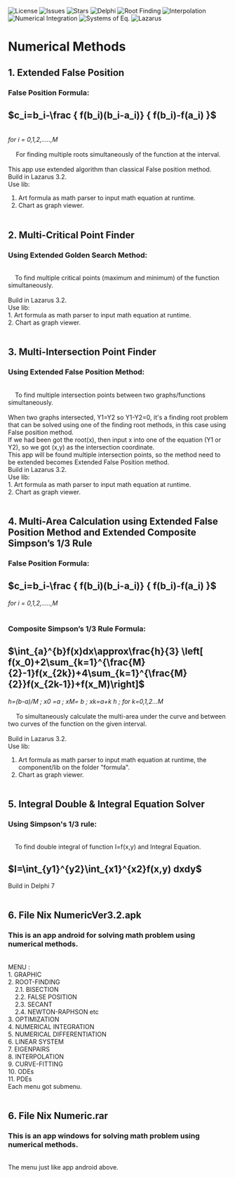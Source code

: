 ![License](https://img.shields.io/github/license/nix97/Numerical-Methods)
![Issues](https://img.shields.io/github/issues/nix97/Numerical-Methods)
![Stars](https://img.shields.io/github/stars/nix97/Numerical-Methods)
![Delphi](https://img.shields.io/badge/Built%20with-Delphi-red?logo=pascal)
![Root Finding](https://img.shields.io/badge/Method-Root%20Finding-blue)
![Interpolation](https://img.shields.io/badge/Method-Interpolation-green)
![Numerical Integration](https://img.shields.io/badge/Method-Numerical%20Integration-orange)
![Systems of Eq.](https://img.shields.io/badge/Method-Linear%20Systems-purple)
![Lazarus](https://img.shields.io/badge/Built%20with-Lazarus-blue?logo=pascal)

# Numerical Methods

## 1. Extended False Position
### False Position Formula: ###
  ## $c_i=b_i-\frac { f(b_i)(b_i-a_i)} { f(b_i)-f(a_i) }\$ ## 
<br><i>for i = 0,1,2,…..,M</i>
<br><br>
&emsp; For finding multiple roots simultaneously of the function at the interval.<br><br>
This app use extended algorithm than classical False position method.<br>
Build in Lazarus 3.2. <br>
Use lib:<br>
1. Art formula as math parser to input math equation at runtime.<br>
2. Chart as graph viewer.
<br><br>

## 2. Multi-Critical Point Finder
### Using Extended Golden Search Method: ###
<br>
&nbsp&nbsp&nbsp To find multiple critical points (maximum and minimum) of the function simultaneously.
<br><br>
Build in Lazarus 3.2. <br>
Use lib:<br>
1. Art formula as math parser to input math equation at runtime.<br>
2. Chart as graph viewer.
<br><br>

## 3. Multi-Intersection Point Finder
### Using Extended False Position Method: ###
<br>
&nbsp&nbsp&nbsp To find multiple intersection points between two graphs/functions simultaneously.
<br><br>
When two graphs intersected, Y1=Y2 so Y1-Y2=0, it's a finding root problem that can be solved using one of the finding root methods, in this case using False position method.<br>
If we had been got the root(x), then input x into one of the equation (Y1 or Y2), so we got (x,y) as the intersection coordinate.<br>
This app will be found multiple intersection points, so the method need to be extended becomes Extended False Position method.<br>
Build in Lazarus 3.2. <br>
Use lib:<br>
1. Art formula as math parser to input math equation at runtime.<br>
2. Chart as graph viewer.
<br><br>

## 4. Multi-Area Calculation using Extended False Position Method and Extended Composite Simpson’s 1/3 Rule
### False Position Formula: ###
  ## $c_i=b_i-\frac { f(b_i)(b_i-a_i)} { f(b_i)-f(a_i) }\$ <br>
  <i>for i = 0,1,2,…..,M</i>
<br><br>
### Composite Simpson’s 1/3 Rule Formula: ###
  ## $\int_{a}^{b}f(x)dx\approx\frac{h}{3} \left[ f(x_0)+2\sum_{k=1}^{\frac{M}{2}-1}f(x_{2k})+4\sum_{k=1}^{\frac{M}{2}}f(x_{2k-1})+f(x_M)\right]\$ <br>
  <i>h=(b-a)/M ; x0 =a ; xM= b ; xk=a+k h ; for k=0,1,2…M</i>
<br><br>
&emsp; To simultaneously calculate the multi-area under the curve and between two curves of the function on the given interval.<br><br>
Build in Lazarus 3.2. <br>
Use lib:<br>
1. Art formula as math parser to input math equation at runtime, the component/lib on the folder "formula".<br>
2. Chart as graph viewer.
<br><br>

## 5. Integral Double & Integral Equation Solver
### Using Simpson's 1/3 rule: ###
<br>
&nbsp&nbsp&nbsp To find double integral of function I=f(x,y) and Integral Equation. <br>

## $I=\int_{y1}^{y2}\int_{x1}^{x2}f(x,y) dxdy\$ <br>
Build in Delphi 7<br><br>

## 6. File Nix NumericVer3.2.apk
### This is an app android for solving math problem using numerical methods.
<br>
MENU :<br>
1. GRAPHIC<br>
2. ROOT-FINDING <br>
 &nbsp;&nbsp;&nbsp;  2.1. BISECTION<br>
 &nbsp;&nbsp;&nbsp; 2.2. FALSE POSITION<br>
 &nbsp;&nbsp;&nbsp; 2.3. SECANT<br>
 &nbsp;&nbsp;&nbsp; 2.4. NEWTON-RAPHSON etc<br>
3. OPTIMIZATION<br>
4. NUMERICAL INTEGRATION<br>
5. NUMERICAL DIFFERENTIATION<br>
6. LINEAR SYSTEM<br>
7. EIGENPAIRS<br>
8. INTERPOLATION<br>
9. CURVE-FITTING<br>
10. ODEs<br>
11. PDEs<br>
Each menu got submenu.<br><br>

## 6. File Nix Numeric.rar
### This is an app windows for solving math problem using numerical methods.
<br>
The menu just like app android above.


